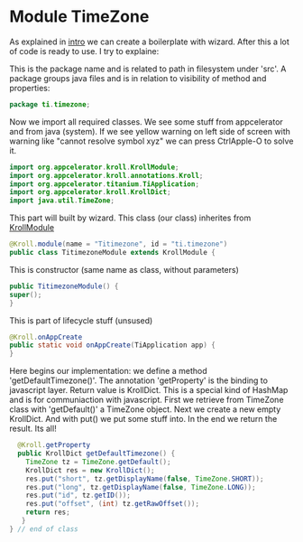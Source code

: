 Module TimeZone
===============


As explained in [intro](README.md) we can create a boilerplate with wizard. After this a lot of code is ready to use. I try to explaine:

This is the package name and is related to path in filesystem under 'src'. A package groups java files and is in relation to visibility of method and properties: 

```java
package ti.timezone;
```

Now we import all required classes. We see some stuff from appcelerator and from java (system). If we see yellow warning on left side of screen with warning like "cannot resolve symbol xyz" we can press CtrlApple-O to solve it.


```java
import org.appcelerator.kroll.KrollModule;
import org.appcelerator.kroll.annotations.Kroll;
import org.appcelerator.titanium.TiApplication;
import org.appcelerator.kroll.KrollDict;
import java.util.TimeZone;
```

This part will built by wizard. This class (our class) inherites from [KrollModule](http://builds.appcelerator.com.s3.amazonaws.com/javadoc/org/appcelerator/kroll/KrollModule.html) 
```java
@Kroll.module(name = "Titimezone", id = "ti.timezone")
public class TitimezoneModule extends KrollModule {
```

This is constructor (same name as class, without parameters)
```java
public TitimezoneModule() {
super();
}
```

This is part of lifecycle stuff (unsused)
```java
@Kroll.onAppCreate
public static void onAppCreate(TiApplication app) {
}
```

Here begins our implementation: we define a method 'getDefaultTimezone()'. The annotation 'getProperty' is the binding to javascript layer. Return value is KrollDict. This is a special kind of HashMap and is for communiaction with javascript. First we retrieve from TimeZone class with 'getDefault()' a TimeZone object. Next we create a new empty KrollDict. And with put() we put some stuff into. In the end we return the result. Its all! 

```java
  @Kroll.getProperty
  public KrollDict getDefaultTimezone() {
    TimeZone tz = TimeZone.getDefault();
    KrollDict res = new KrollDict();
    res.put("short", tz.getDisplayName(false, TimeZone.SHORT));
    res.put("long", tz.getDisplayName(false, TimeZone.LONG));
    res.put("id", tz.getID());
    res.put("offset", (int) tz.getRawOffset());
    return res;
   }
} // end of class
```

